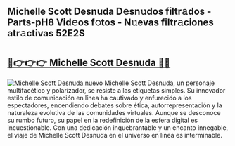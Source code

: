 ## Michelle Scott Desnuda D𝚎sn𝚞dos filtr𝚊dos - Parts-pH8 Vid𝚎os f𝚘tos - N𝚞evas filtr𝚊ciones atr𝚊ctivas 52E2S

# <h2><a href="http://mb8051.tromn.icu/?c=Michelle+Scott+Desnuda">🔗👉👉👉 Michelle Scott Desnuda 🔗🔗</a></h2>

[![Michelle Scott Desnuda nuevo](https://i.imgur.com/pEAQMta.gif)](http://mb8051.tromn.icu/?c=Michelle+Scott+Desnuda)
Michelle Scott Desnuda, un personaje multifacético y polarizador, se resiste a las etiquetas simples. Su innovador estilo de comunicación en línea ha cautivado y enfurecido a los espectadores, encendiendo debates sobre ética, autorrepresentación y la naturaleza evolutiva de las comunidades virtuales. Aunque se desconoce su rumbo futuro, su papel en la redefinición de la esfera digital es incuestionable. Con una dedicación inquebrantable y un encanto innegable, el viaje de Michelle Scott Desnuda en el universo en línea es interminable.
